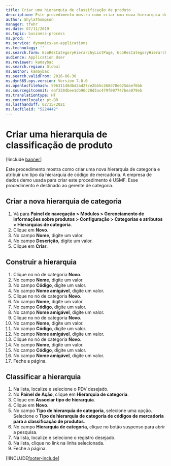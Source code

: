 ```yaml
---
title: Criar uma hierarquia de classificação de produto
description: Este procedimento mostra como criar uma nova hierarquia de categoria e atribuir um tipo da hierarquia de código de mercadoria.
author: ShylaThompson
manager: tfehr
ms.date: 07/11/2019
ms.topic: business-process
ms.prod: ''
ms.service: dynamics-ax-applications
ms.technology: ''
ms.search.form: EcoResCategoryHierarchyListPage, EcoResCategoryHierarchyCreate, EcoResCategory, EcoResCategoryHierarchyRole, EcoResProductCategory, EcoResCategorySearchList, EcoResCategoryHierarchyFactbox, EcoResCategoryFriendlyName, EcoResCategoryAddProduct
audience: Application User
ms.reviewer: kamaybac
ms.search.region: Global
ms.author: kamaybac
ms.search.validFrom: 2016-06-30
ms.dyn365.ops.version: Version 7.0.0
ms.openlocfilehash: 59631148dbd2ad27ce2bb5c268d78e625daef6bb
ms.sourcegitcommit: eaf330dbee1db96c20d5ac479f007747bea079eb
ms.translationtype: HT
ms.contentlocale: pt-BR
ms.lasthandoff: 02/15/2021
ms.locfileid: "5224442"
---
```

# <a name="create-a-hierarchy-of-product-classification"></a>Criar uma hierarquia de classificação de produto

[!include [banner](../../includes/banner.md)]

Este procedimento mostra como criar uma nova hierarquia de categoria e atribuir um tipo da hierarquia de código de mercadoria. A empresa de dados demo usada para criar este procedimento é USMF. Esse procedimento é destinado ao gerente de categoria.


## <a name="create-the-new-category-hierarchy"></a>Criar a nova hierarquia de categoria
1. Vá para **Painel de navegação > Módulos > Gerenciamento de informações sobre produtos > Configuração > Categorias e atributos > Hierarquias de categoria**.
2. Clique em **Novo**.
3. No campo **Nome**, digite um valor.
4. No campo **Descrição**, digite um valor.
5. Clique em **Criar**.

## <a name="build-the-hierarchy"></a>Construir a hierarquia
1. Clique no nó de categoria **Novo**.
2. No campo **Nome**, digite um valor.
3. No campo **Código**, digite um valor.
4. No campo **Nome amigável**, digite um valor.
5. Clique no nó de categoria **Novo**.
6. No campo **Nome**, digite um valor.
7. No campo **Código**, digite um valor.
8. No campo **Nome amigável**, digite um valor.
9. Clique no nó de categoria **Novo**.
10. No campo **Nome**, digite um valor.
11. No campo **Código**, digite um valor.
12. No campo **Nome amigável**, digite um valor.
13. Clique no nó de categoria **Novo**.
14. No campo **Nome**, digite um valor.
15. No campo **Código**, digite um valor.
16. No campo **Nome amigável**, digite um valor.
17. Feche a página.

## <a name="classify-the-hierarchy"></a>Classificar a hierarquia
1. Na lista, localize e selecione o PDV desejado.
2. No **Painel de Ação**, clique em **Hierarquia de categoria**.
3. Clique em **Associar tipo de hierarquia**.
4. Clique em **Novo**.
5. No campo **Tipo de hierarquia de categoria**, selecione uma opção. Selecione o **Tipo de hierarquia de categoria de códigos de mercadoria para a classificação de produtos**.  
6. No campo **Hierarquia de categoria**, clique no botão suspenso para abrir a pesquisa.
7. Na lista, localize e selecione o registro desejado.
8. Na lista, clique no link na linha selecionada.
9. Feche a página.



[!INCLUDE[footer-include](../../../includes/footer-banner.md)]